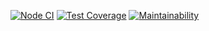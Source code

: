 [![Node CI](https://github.com/ivan-nor/frontend-project-lvl3/workflows/Node%20CI/badge.svg)](https://github.com/ivan-nor/frontend-project-lvl3/actions)
[![Test Coverage](https://api.codeclimate.com/v1/badges/d9b6c8916fa90839ea2f/test_coverage)](https://codeclimate.com/github/ivan-nor/frontend-project-lvl3/test_coverage)
[![Maintainability](https://api.codeclimate.com/v1/badges/d9b6c8916fa90839ea2f/maintainability)](https://codeclimate.com/github/ivan-nor/frontend-project-lvl3/maintainability)